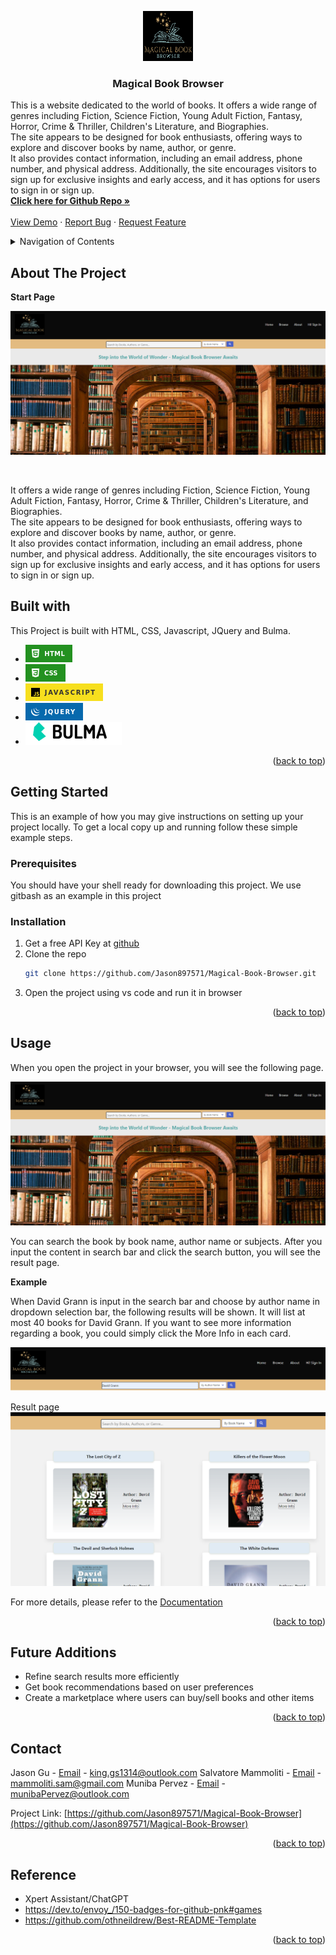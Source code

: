 <a id="readme-top"></a>


<div align="center">
  <a href="https://github.com/Jason897571/Magical-Book-Browser">
    <img src="./assets/images/logo_02.png" alt="Logo" width="80" height="80">
  </a>

  <h3 align="center"> Magical Book Browser</h3>

  <p align="left">
    This is a website dedicated to the world of books. It offers a wide range of genres including Fiction, Science Fiction, Young Adult Fiction, Fantasy, Horror, Crime & Thriller, Children's Literature, and Biographies. <br />The site appears to be designed for book enthusiasts, offering ways to explore and discover books by name, author, or genre. <br />It also provides contact information, including an email address, phone number, and physical address. Additionally, the site encourages visitors to sign up for exclusive insights and early access, and it has options for users to sign in or sign up.  
    <br />
    <a href="https://github.com/Jason897571/Magical-Book-Browser"><strong>Click here for Github Repo  »</strong></a>
    <br />
    <br />
    <a href="https://jason897571.github.io/Magical-Book-Browser/">View Demo</a>
    ·
    <a href="https://github.com/Jason897571/Magical-Book-Browser/issues">Report Bug</a>
    ·
    <a href="https://github.com/Jason897571/Magical-Book-Browser/issues">Request Feature</a>
  </p>
</div>

<!-- TABLE OF CONTENTS -->
<details>
  <summary>Navigation of Contents</summary>
  <ol>
    <li>
      <a href="#about-the-project">About The Project</a>
      <ul>
        <li><a href="#built-with">Built With</a></li>
      </ul>
    </li>
    <li>
      <a href="#getting-started">Getting Started</a>
      <ul>
        <li><a href="#prerequisites">Prerequisites</a></li>
        <li><a href="#installation">Installation</a></li>
      </ul>
    </li>
    <li><a href="#usage">Usage</a></li>
    <li><a href="#contact">Contact</a></li>
    <li><a href="#future_additions">Future Additions</a></li>
    <li><a href="#reference">Reference</a></li>
  </ol>
</details>

<a id="#about-the-project"></a>
## About The Project

<p><strong>Start Page</strong></p>

![Alt text](./assets/images/web_cover.png)

<br />

It offers a wide range of genres including Fiction, Science Fiction, Young Adult Fiction, Fantasy, Horror, Crime & Thriller, Children's Literature, and Biographies. <br />The site appears to be designed for book enthusiasts, offering ways to explore and discover books by name, author, or genre. <br />It also provides contact information, including an email address, phone number, and physical address. Additionally, the site encourages visitors to sign up for exclusive insights and early access, and it has options for users to sign in or sign up.  




<a id="#built-with"></a>
## Built with
This Project is built with HTML, CSS, Javascript, JQuery and Bulma.
* [![Alt text](./assets/images/html.png)][HTML-url]
* [![Alt text](./assets/images/css.png)][CSS-url]
* [![Alt text](./assets/images/javascript.png)][Javascript-url]
* [![Alt text](./assets/images/jQuery.png)][jQuery-url]
* ![Alt text](./assets/images/bulma-logo.png)

<p align="right">(<a href="#readme-top">back to top</a>)</p>

<a id="getting_started"></a>
## Getting Started

This is an example of how you may give instructions on setting up your project locally.
To get a local copy up and running follow these simple example steps.

<a id="prerequisities"></a>
### Prerequisites

You should have your shell ready for downloading this project. We use gitbash as an example in this project

<a id="installation"></a>
### Installation
1. Get a free API Key at [github](https://github.com/Jason897571/Magical-Book-Browser#built-with)
2. Clone the repo
   ```sh
   git clone https://github.com/Jason897571/Magical-Book-Browser.git
   ```
3. Open the project using vs code and run it in browser


<p align="right">(<a href="#readme-top">back to top</a>)</p>


<a id="usage"></a>
## Usage

When you open the project in your browser, you will see the following page.



![Alt text](./assets/images/web_cover.png)

You can search the book by book name, author name or subjects. After you input the content in search bar and click the search button, you will see the result page.

<p><strong>Example</strong></p>

When David Grann is input in the search bar and choose by author name in dropdown selection bar, the following results will be shown. It will list at most 40 books for David Grann. If you want to see more information regarding a book, you could simply click the More Info in each card.

![Alt text](/assets/images/example.png)

Result page
![Alt text](/assets/images/example2.png)

For more details, please refer to the [Documentation](https://github.com/Jason897571/Magical-Book-Browser)

<p align="right">(<a href="#readme-top">back to top</a>)</p>


<a id="future_additions"></a>
## Future Additions
* Refine search results more efficiently
* Get book recommendations based on user preferences
* Create a marketplace where users can buy/sell books and other items


<p align="right">(<a href="#readme-top">back to top</a>)</p>



<a id="contact"></a>
## Contact

Jason Gu - [Email](king.gs1314@outlook.com) - king.gs1314@outlook.com
Salvatore Mammoliti - [Email](mammoliti.sam@gmail.com) - mammoliti.sam@gmail.com
Muniba Pervez - [Email](munibaPervez@outlook.com) - munibaPervez@outlook.com


Project Link: [https://github.com/Jason897571/Magical-Book-Browser](https://github.com/Jason897571/Magical-Book-Browser)

<p align="right">(<a href="#readme-top">back to top</a>)</p>

<a id="reference"></a>
## Reference
* Xpert Assistant/ChatGPT
* https://dev.to/envoy_/150-badges-for-github-pnk#games
* https://github.com/othneildrew/Best-README-Template


<p align="right">(<a href="#readme-top">back to top</a>)</p>

<!-- MARKDOWN LINKS & IMAGES -->
<!-- https://www.markdownguide.org/basic-syntax/#reference-style-links -->
[css-url]:https://img.shields.io/badge/CSS-239120?&style=for-the-badge&logo=css3&logoColor=white
[HTML-url]:https://img.shields.io/badge/HTML-239120?style=for-the-badge&logo=html5&logoColor=white
[Javascript-url]:https://img.shields.io/badge/JavaScript-F7DF1E?style=for-the-badge&logo=javascript&logoColor=black
[BootStrap-url]:https://img.shields.io/badge/Bootstrap-563D7C?style=for-the-badge&logo=bootstrap&logoColor=white
[jQuery-url]:https://img.shields.io/badge/jQuery-0769AD?style=for-the-badge&logo=jquery&logoColor=white
